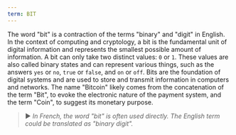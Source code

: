 ```yaml
---
term: BIT
---
```


The word "bit" is a contraction of the terms "binary" and "digit" in English. In the context of computing and cryptology, a bit is the fundamental unit of digital information and represents the smallest possible amount of information. A bit can only take two distinct values: `0` or `1`. These values are also called binary states and can represent various things, such as the answers `yes` or `no`, `true` or `false`, and `on` or `off`. Bits are the foundation of digital systems and are used to store and transmit information in computers and networks. The name "Bitcoin" likely comes from the concatenation of the term "Bit", to evoke the electronic nature of the payment system, and the term "Coin", to suggest its monetary purpose.

> ► *In French, the word "bit" is often used directly. The English term could be translated as "binary digit".*